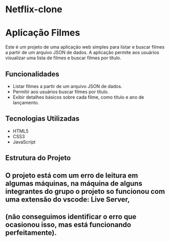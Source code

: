 # Netflix-clone
# Aplicação Filmes

Este é um projeto de uma aplicação web simples para listar e buscar filmes a partir de um arquivo JSON de dados. A aplicação permite aos usuários visualizar uma lista de filmes e buscar filmes por título.

## Funcionalidades

- Listar filmes a partir de um arquivo JSON de dados.
- Permitir aos usuários buscar filmes por título.
- Exibir detalhes básicos sobre cada filme, como título e ano de lançamento.

## Tecnologias Utilizadas

- HTML5
- CSS3
- JavaScript

## Estrutura do Projeto

## O projeto está com um erro de leitura em algumas máquinas, na máquina de alguns integrantes do grupo o projeto so funcionou com uma extensão do vscode: Live Server,
## (não conseguimos identificar o erro que ocasionou isso, mas está funcionando perfeitamente).
